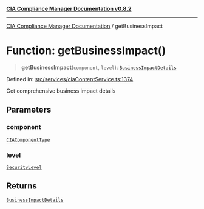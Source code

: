 [**CIA Compliance Manager Documentation v0.8.2**](../README.md)

***

[CIA Compliance Manager Documentation](../globals.md) / getBusinessImpact

# Function: getBusinessImpact()

> **getBusinessImpact**(`component`, `level`): [`BusinessImpactDetails`](../interfaces/BusinessImpactDetails.md)

Defined in: [src/services/ciaContentService.ts:1374](https://github.com/Hack23/cia-compliance-manager/blob/423c5d261c747ade8ca2550e176aa05168b5a31e/src/services/ciaContentService.ts#L1374)

Get comprehensive business impact details

## Parameters

### component

[`CIAComponentType`](../type-aliases/CIAComponentType.md)

### level

[`SecurityLevel`](../type-aliases/SecurityLevel.md)

## Returns

[`BusinessImpactDetails`](../interfaces/BusinessImpactDetails.md)
